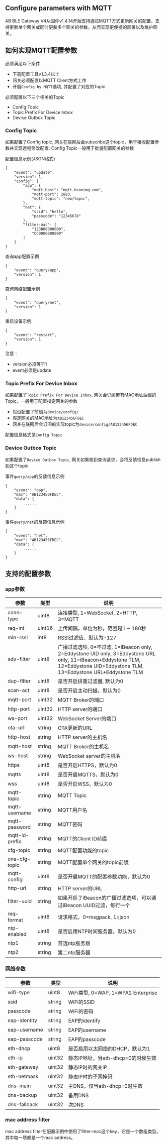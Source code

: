 ## Configure parameters with MQTT

AB BLE Gateway V4从固件v1.4.14开始支持通过MQTT方式更新网关的配置，支持更新单个网关或同时更新多个网关的参数，从而实现更便捷的部署以及维护网关。

## 如何实现MQTT配置参数

必须满足以下条件

* 下载配置工具v1.3.4以上
* 网关必须配置以MQTT Client方式工作
* 开启`Config by MQTT`选项, 并配置了对应的Topic

必须配置以下三个相关的Topic

* Config Topic 
* Topic Prefix For Device Inbox
* Device Outbox Topic

### Config Topic

如果配置了Config topic, 网关在联网后会subscribe这个topic，用于接收配置参数并实现远程修改配置. Config Topic一般用于批量配置网关的参数

配置信息示例(JSON格式)

```
{
    "event": "update",
    "version": 1,
    "config": {
        "app": {
            "mqtt-host": "mqtt.bconimg.com",
            "mqtt-port": 1883,
            "mqtt-topic": "new/topic",
        },
        "net": {
            "ssid": "hello",
            "passcode": "12345678"
        },
        "filter-mac": [
            "123B00000000",
            "CC0000000000"
        ]
    }
}
```

查询app配置示例

```
{
    "event": "query/app",
    "version": 1
}
```

查询网络配置示例

```
{
    "event": "query/net",
    "version": 1
}
```

重启设备示例

```
{
    "event": "restart",
    "version": 1
}
```

注意：

* version必须等于1
* event必须是update

### Topic Prefix For Device Inbox

如果配置了`Topic Prefix For Device Inbox`, 网关会订阅带有MAC地址后缀的Topic，一般用于配置指定网关的参数

* 假设配置了前缀为`device/config/`
* 假定网关的MAC地址为`AB123456FDEC`
* 网关在联网后会订阅的实际topic为`device/config/AB123456FDEC`

配置信息格式见`Config Topic`

### Device Outbox Topic

如果配置了`Device Outbox Topic`, 网关如果收到查询请求，会将反馈信息publish到这个topic

事件`query/app`的反馈信息示例

```
{
    "event": "app",
    "mac": "AB123456FDEC",
    "data": {
        ......
    }
}
```

事件`query/net`的反馈信息示例

```
{
    "event": "net",
    "mac": "AB123456FDEC",
    "data": {
        ......
    }
}
```

## 支持的配置参数

### app参数

| 参数           |  类型        | 说明         |
| -------------- | ------------ | ------------ |
| conn-type      |       uint8  | 连接类型, 1=WebSocket, 2=HTTP, 3=MQTT |
| req-int        |       uint16 | 上传间隔，单位为秒，范围是1 ~ 180秒
| min-rssi       |       int8   | RSSI过滤值，默认为-127
| adv-filter     |       uint8  | 广播过滤选项, 0=不过滤, 1=iBeacon only, 2=Eddystone UID only, 3=Eddystone URL only, 11=iBeacon+Eddystone TLM, 12=Eddystone UID+Eddystone TLM, 13=Eddystone URL+Eddystone TLM
| dup-filter     |       uint8  | 是否开启排重过滤器, 默认为0
| scan-act       |       uint8  | 是否开启主动扫描，默认为0 
| mqtt-port |            uint32 | MQTT Broker的端口
| http-port |            uint32 | HTTP server的端口 
| ws-port |              uint32 | WebSocket Server的端口   
| ota-url |              string | OTA更新的URL 
| http-host |            string | HTTP server的主机名 
| mqtt-host |            string | MQTT Broker的主机名
| ws-host |              string | WebSocket server的主机名 
| https |                uint8  | 是否开启HTTPS，默认为0 
| mqtts |                uint8  | 是否开启MQTTS，默认为0
| wss |                  uint8  | 是否开启WSS，默认为0  
| mqtt-topic |           string | MQTT Topic 
| mqtt-username |        string | MQTT用户名 
| mqtt-password |        string | MQTT密码 
| mqtt-id-prefix |       string | MQTT的Client ID前缀 
| cfg-topic |            string | MQTT配置功能的topic
| one-cfg-topic |            string | MQTT配置单个网关的topic前缀
| mqtt-config |          uint8  | 是否开启MQTT的配置参数功能，默认为0
| http-url |             string | HTTP server的URL 
| filter-uuid |          string | 如果开启了iBeacon的广播过滤选项，可以通过iBeacon UUID过滤，每行一个
| req-format |           uint8  | 请求格式，0=msgpack, 1=json
| ntp-enabled |          uint8  | 是否启用NTP时间服务器，默认为0 
| ntp1 |                 string | 首选ntp服务器 
| ntp2 |                 string | 第二ntp服务器

### 网络参数

| 参数           |  类型        | 说明         |
| -------------- | ------------ | ------------ |
| wifi-type |            uint8  | WiFi类型, 0=WAP, 1=WPA2 Enterprise   
| ssid |                 string | WiFi的SSID
| passcode |             string | WiFi的密码  
| eap-identity |         string | EAP的identify  
| eap-username |         string | EAP的username  
| eap-passcode |         string | EAP的passcode  
| eth-dhcp |             uint8  | 是否启用以太网络的DHCP，默认为1   
| eth-ip |               uint32 | 静态IP地址，当eth-dhcp=0的时候生效  
| eth-gateway |          uint32 | 静态IP时的网关IP  
| eth-netmask |          uint32 | 静态IP时的子网掩码  
| dns-main |             uint32 | 主DNS，仅当eth-dhcp=0时生效  
| dns-backup |           uint32 | 备用DNS  
| dns-fallback |         uint32 | 次DNS  

### mac address filter

mac address filter在配置示例中使用了filter-mac这个key，它是一个数组类型。其中每一项都是一个mac address。
